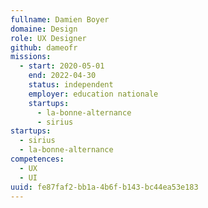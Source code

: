 ```yaml
---
fullname: Damien Boyer
domaine: Design
role: UX Designer
github: dameofr
missions:
  - start: 2020-05-01
    end: 2022-04-30
    status: independent
    employer: education nationale
    startups:
      - la-bonne-alternance
      - sirius
startups:
  - sirius
  - la-bonne-alternance
competences:
  - UX
  - UI
uuid: fe87faf2-bb1a-4b6f-b143-bc44ea53e183
---
```

